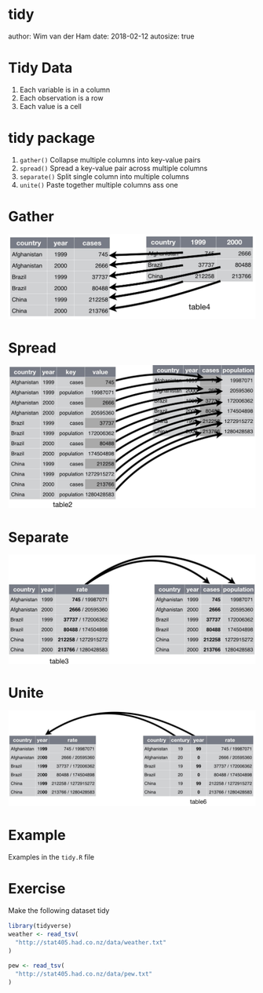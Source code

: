 

tidy
========================================================
author: Wim van der Ham
date: 2018-02-12
autosize: true

Tidy Data
========================================================

1. Each variable is in a column
1. Each observation is a row
1. Each value is a cell

tidy package
========================================================

1. `gather()` Collapse multiple columns into key-value pairs
1. `spread()` Spread a key-value pair across multiple columns
1. `separate()` Split single column into multiple columns
1. `unite()` Paste together multiple columns ass one

Gather
========================================================

![gather](./gather.jpg)

Spread
========================================================

![spread](./spread.jpg)

Separate
========================================================

![separate](./separate.jpg)

Unite
========================================================

![unite](./unite.jpg)

Example
========================================================

Examples in the `tidy.R` file

Exercise
========================================================

Make the following dataset tidy


```r
library(tidyverse)
weather <- read_tsv(
  "http://stat405.had.co.nz/data/weather.txt"
)
```


```r
pew <- read_tsv(
  "http://stat405.had.co.nz/data/pew.txt"
)
```

